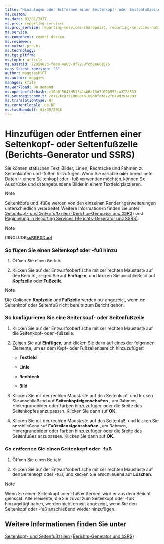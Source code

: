 ```yaml
---
title: "Hinzufügen oder Entfernen einer Seitenkopf- oder Seitenfußzeile (Berichts-Generator und SSRS) | Microsoft-Dokumentation"
ms.custom: 
ms.date: 03/01/2017
ms.prod: reporting-services
ms.prod_service: reporting-services-sharepoint, reporting-services-native
ms.service: 
ms.component: report-design
ms.reviewer: 
ms.suite: pro-bi
ms.technology: 
ms.tgt_pltfrm: 
ms.topic: article
ms.assetid: 72988623-fee8-4a05-9f72-8fcb8e668576
caps.latest.revision: "6"
author: maggiesMSFT
ms.author: maggies
manager: kfile
ms.workload: On Demand
ms.openlocfilehash: e10b015647d513494b6a13d7f690953ca3728533
ms.sourcegitcommit: 7e117bca721d008ab106bbfede72f649d3634993
ms.translationtype: HT
ms.contentlocale: de-DE
ms.lasthandoff: 01/09/2018
---
```

# <a name="add-or-remove-a-page-header-or-footer-report-builder-and-ssrs"></a>Hinzufügen oder Entfernen einer Seitenkopf- oder Seitenfußzeile (Berichts-Generator und SSRS)
  Sie können statischen Text, Bilder, Linien, Rechtecke und Rahmen zu Seitenköpfen und -füßen hinzufügen. Wenn Sie variable oder berechnete Daten in einem Seitenkopf oder -fuß verwenden möchten, können Sie Ausdrücke und datengebundene Bilder in einem Textfeld platzieren.  
  
> [!NOTE]  
>  Seitenköpfe und -füße werden von den einzelnen Renderingerweiterungen unterschiedlich verarbeitet. Weitere Informationen finden Sie unter [Seitenkopf- und Seitenfußzeilen (Berichts-Generator und SSRS)](../../reporting-services/report-design/page-headers-and-footers-report-builder-and-ssrs.md) und [Paginierung in Reporting Services (Berichts-Generator und SSRS)](../../reporting-services/report-design/pagination-in-reporting-services-report-builder-and-ssrs.md).  
  
> [!NOTE]  
>  [!INCLUDE[ssRBRDDup](../../includes/ssrbrddup-md.md)]  
  
### <a name="to-add-a-page-header-or-footer"></a>So fügen Sie einen Seitenkopf oder -fuß hinzu  
  
1.  Öffnen Sie einen Bericht.  
  
2.  Klicken Sie auf der Entwurfsoberfläche mit der rechten Maustaste auf den Bericht, zeigen Sie auf **Einfügen**, und klicken Sie anschließend auf **Kopfzeile** oder **Fußzeile**.  
  
> [!NOTE]  
>  Die Optionen **Kopfzeile** und **Fußzeile** werden nur angezeigt, wenn ein Seitenkopf oder Seitenfuß nicht bereits zum Bericht gehört.  
  
### <a name="to-configure-a-page-header-or-footer"></a>So konfigurieren Sie eine Seitenkopf- oder Seitenfußzeile  
  
1.  Klicken Sie auf der Entwurfsoberfläche mit der rechten Maustaste auf die Seitenkopf- oder -fußzeile.  
  
2.  Zeigen Sie auf **Einfügen**, und klicken Sie dann auf eines der folgenden Elemente, um es dem Kopf- oder Fußzeilenbereich hinzuzufügen:  
  
    -   **Textfeld**  
  
    -   **Linie**  
  
    -   **Rechteck**  
  
    -   **Bild**  
  
3.  Klicken Sie mit der rechten Maustaste auf den Seitenkopf, und klicken Sie anschließend auf **Seitenkopfeigenschaften** , um Rahmen, Hintergrundbilder oder Farben hinzuzufügen oder die Breite des Seitenkopfes anzupassen. Klicken Sie dann auf **OK**.  
  
4.  Klicken Sie mit der rechten Maustaste auf den Seitenfuß, und klicken Sie anschließend auf **Fußzeileneigenschaften** , um Rahmen, Hintergrundbilder oder Farben hinzuzufügen oder die Breite des Seitenfußes anzupassen. Klicken Sie dann auf **OK**.  
  
### <a name="to-remove-a-page-header-or-footer"></a>So entfernen Sie einen Seitenkopf oder -fuß  
  
1.  Öffnen Sie einen Bericht.  
  
2.  Klicken Sie auf der Entwurfsoberfläche mit der rechten Maustaste auf den Seitenkopf oder -fuß, und klicken Sie anschließend auf **Löschen**.  
  
> [!NOTE]  
>  Wenn Sie einen Seitenkopf oder -fuß entfernen, wird er aus dem Bericht gelöscht. Alle Elemente, die Sie zuvor zum Seitenkopf oder -fuß hinzugefügt haben, werden nicht erneut angezeigt, wenn Sie den Seitenkopf oder -fuß anschließend wieder hinzufügen.  
  
## <a name="see-also"></a>Weitere Informationen finden Sie unter  
 [Seitenkopf- und Seitenfußzeilen &#40;Berichts-Generator und SSRS&#41;](../../reporting-services/report-design/page-headers-and-footers-report-builder-and-ssrs.md)  
  
  
